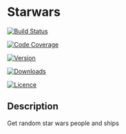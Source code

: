 # Starwars

[![Build Status](https://img.shields.io/travis/garthwhitaker/starwars.svg?style=flat-square)](https://travis-ci.org/garthwhitaker/starwars)

[![Code Coverage](https://img.shields.io/codecov/c/github/garthwhitaker/starwars.svg?style=flat-square)](https://codecov.io/gh/garthwhitaker/starwars)

[![Version](https://img.shields.io/npm/v/starwars_garth_whitaker.svg)](https://www.npmjs.com/package/starwars_garth_whitaker)

[![Downloads](https://img.shields.io/npm/dm/starwars_garth_whitaker.svg)](https://www.npmjs.com/package/starwars_garth_whitaker)

[![Licence](https://img.shields.io/npm/l/starwars_garth_whitaker.svg)](https://opensource.org/licenses/MIT)

## Description

Get random star wars people and ships
